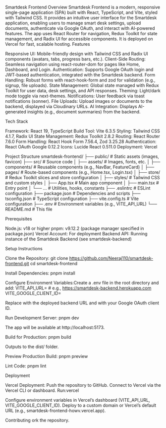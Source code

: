 Smartdesk Frontend
Overview
Smartdesk Frontend is a modern, responsive single-page application (SPA) built with React, TypeScript, and Vite, styled with Tailwind CSS. It provides an intuitive user interface for the Smartdesk application, enabling users to manage smart desk settings, upload documents, authenticate via Google OAuth, and interact with AI-powered features. The app uses React Router for navigation, Redux Toolkit for state management, and Radix UI for accessible components. It is deployed on Vercel for fast, scalable hosting.
Features

Responsive UI: Mobile-friendly design with Tailwind CSS and Radix UI components (avatars, tabs, progress bars, etc.).
Client-Side Routing: Seamless navigation using react-router-dom for pages like Home, Dashboard, and Login.
Authentication: Supports Google OAuth login and JWT-based authentication, integrated with the Smartdesk backend.
Form Handling: Robust forms with react-hook-form and zod for validation (e.g., signup, file uploads).
State Management: Global state managed with Redux Toolkit for user data, desk settings, and API responses.
Theming: Light/dark mode toggle via next-themes.
Notifications: User feedback via toast notifications (sonner).
File Uploads: Upload images or documents to the backend, displayed via Cloudinary URLs.
AI Integration: Displays AI-generated insights (e.g., document summaries) from the backend.

Tech Stack

Framework: React 19, TypeScript
Build Tool: Vite 6.3.5
Styling: Tailwind CSS 4.1.7, Radix UI
State Management: Redux Toolkit 2.8.2
Routing: React Router 7.6.0
Form Handling: React Hook Form 7.56.4, Zod 3.25.28
Authentication: React OAuth Google 0.12.2
Icons: Lucide React 0.511.0
Deployment: Vercel

Project Structure
smartdesk-frontend/
├── public/                 # Static assets (images, favicon)
├── src/                    # Source code
│   ├── assets/             # Images, fonts, etc.
│   ├── components/         # Reusable components (e.g., NavBar, FeatureCard)
│   ├── pages/              # Route-based components (e.g., Home.tsx, Login.tsx)
│   ├── store/              # Redux Toolkit slices and store configuration
│   ├── styles/             # Tailwind CSS and custom styles
│   ├── App.tsx             # Main app component
│   ├── main.tsx            # Entry point
│   └── ...                 # Utilities, hooks, constants
├── .eslintrc              # ESLint configuration
├── package.json            # Dependencies and scripts
├── tsconfig.json           # TypeScript configuration
├── vite.config.ts          # Vite configuration
├── .env                   # Environment variables (e.g., VITE_API_URL)
└── README.md               # This file

Prerequisites

Node.js: v18 or higher
pnpm: v9.12.2 (package manager specified in package.json)
Vercel Account: For deployment
Backend API: Running instance of the Smartdesk Backend (see smartdesk-backend)

Setup Instructions

Clone the Repository:
git clone https://github.com/Neeraj110/smartdesk-frontend.git
cd smartdesk-frontend


Install Dependencies:
pnpm install


Configure Environment Variables:Create a .env file in the root directory and add:
VITE_API_URL=<backend-api-url> # e.g., https://smartdesk-backend.herokuapp.com
VITE_GOOGLE_CLIENT_ID=<google-oauth-client-id>

Replace <backend-api-url> with the deployed backend URL and <google-oauth-client-id> with your Google OAuth client ID.

Run Development Server:
pnpm dev

The app will be available at http://localhost:5173.

Build for Production:
pnpm build

Outputs to the dist/ folder.

Preview Production Build:
pnpm preview


Lint Code:
pnpm lint



Deployment

Vercel Deployment:
Push the repository to GitHub.
Connect to Vercel via the Vercel CLI or dashboard.
Run:vercel

Configure environment variables in Vercel’s dashboard (VITE_API_URL, VITE_GOOGLE_CLIENT_ID).
Deploy to a custom domain or Vercel’s default URL (e.g., smartdesk-frontend-howv.vercel.app).


Contributing
ork the repository.

